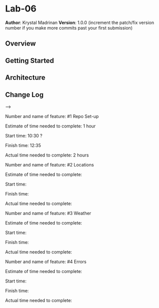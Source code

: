 # Lab-06

**Author**: Krystal Madrinan
**Version**: 1.0.0 (increment the patch/fix version number if you make more commits past your first submission)

## Overview
<!-- Provide a high level overview of what this application is and why you are building it, beyond the fact that it's an assignment for this class. (i.e. What's your problem domain?) -->

## Getting Started
<!-- What are the steps that a user must take in order to build this app on their own machine and get it running? -->

## Architecture
<!-- Provide a detailed description of the application design. What technologies (languages, libraries, etc) you're using, and any other relevant design information. -->

## Change Log
<!-- Use this area to document the iterative changes made to your application as each feature is successfully implemented. Use time stamps. Here's an examples:

01-01-2001 4:59pm - Application now has a fully-functional express server, with a GET route for the location resource.

## Credits and Collaborations
<!-- Give credit (and a link) to other people or resources that helped you build this application. -->
-->

Number and name of feature: #1 Repo Set-up

Estimate of time needed to complete: 1 hour

Start time: 10:30 ?

Finish time: 12:35 

Actual time needed to complete: 2 hours 


Number and name of feature: #2 Locations

Estimate of time needed to complete: 

Start time: 

Finish time: 

Actual time needed to complete: 



Number and name of feature: #3 Weather

Estimate of time needed to complete: 

Start time: 

Finish time: 

Actual time needed to complete: 



Number and name of feature: #4 Errors

Estimate of time needed to complete: 

Start time: 

Finish time: 

Actual time needed to complete: 